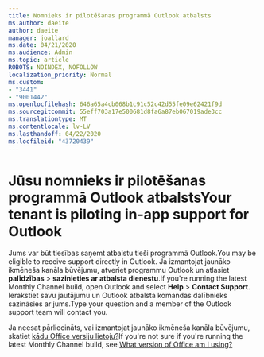 ```yaml
---
title: Nomnieks ir pilotēšanas programmā Outlook atbalsts
ms.author: daeite
author: daeite
manager: joallard
ms.date: 04/21/2020
ms.audience: Admin
ms.topic: article
ROBOTS: NOINDEX, NOFOLLOW
localization_priority: Normal
ms.custom:
- "3441"
- "9001442"
ms.openlocfilehash: 646a65a4cb068b1c91c52c42d55fe09e62421f9d
ms.sourcegitcommit: 55eff703a17e500681d8fa6a87eb067019ade3cc
ms.translationtype: MT
ms.contentlocale: lv-LV
ms.lasthandoff: 04/22/2020
ms.locfileid: "43720439"
---
```

# <a name="your-tenant-is-piloting-in-app-support-for-outlook"></a><span data-ttu-id="62c5f-102">Jūsu nomnieks ir pilotēšanas programmā Outlook atbalsts</span><span class="sxs-lookup"><span data-stu-id="62c5f-102">Your tenant is piloting in-app support for Outlook</span></span>

<span data-ttu-id="62c5f-103">Jums var būt tiesības saņemt atbalstu tieši programmā Outlook.</span><span class="sxs-lookup"><span data-stu-id="62c5f-103">You may be eligible to receive support directly in Outlook.</span></span> <span data-ttu-id="62c5f-104">Ja izmantojat jaunāko ikmēneša kanāla būvējumu, atveriet programmu Outlook un atlasiet **palīdzības** > **sazinieties ar atbalsta dienestu**.</span><span class="sxs-lookup"><span data-stu-id="62c5f-104">If you're running the latest Monthly Channel build, open Outlook and select **Help** > **Contact Support**.</span></span> <span data-ttu-id="62c5f-105">Ierakstiet savu jautājumu un Outlook atbalsta komandas dalībnieks sazināsies ar jums.</span><span class="sxs-lookup"><span data-stu-id="62c5f-105">Type your question and a member of the Outlook support team will contact you.</span></span>

<span data-ttu-id="62c5f-106">Ja neesat pārliecināts, vai izmantojat jaunāko ikmēneša kanāla būvējumu, skatiet [kādu Office versiju lietoju?](https://support.office.com/article/932788B8-A3CE-44BF-BB09-E334518B8B19)</span><span class="sxs-lookup"><span data-stu-id="62c5f-106">If you're not sure if you're running the latest Monthly Channel build, see [What version of Office am I using?](https://support.office.com/article/932788B8-A3CE-44BF-BB09-E334518B8B19)</span></span>